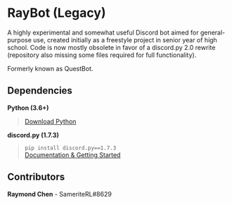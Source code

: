 # RayBot (Legacy)

A highly experimental and somewhat useful Discord bot aimed for general-purpose use, created initially as a freestyle project in senior year of high school. Code is now mostly obsolete in favor of a discord.py 2.0 rewrite (repository also missing some files required for full functionality).

Formerly known as QuestBot.

## Dependencies
**Python (3.6+)**
> [Download Python](https://www.python.org "Click here to redirect!")

**discord.py (1.7.3)**
> `pip install discord.py==1.7.3` \
> [Documentation & Getting Started](https://discordpy.readthedocs.io/en/latest/index.html "Click to redirect!")

## Contributors
**Raymond Chen** - SameriteRL#8629
